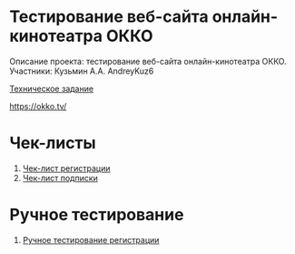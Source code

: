 # Тестирование веб-сайта онлайн-кинотеатра ОККО

Описание проекта: тестирование веб-сайта онлайн-кинотеатра ОККО.
Участники: Кузьмин А.А. AndreyKuz6

[Техническое задание](Техническое_задание.md)

https://okko.tv/

# Чек-листы
1. [Чек-лист регистрации](Чек-лист_регистрации.md)
2. [Чек-лист подписки](Чек-лист_подписки.md)

# Ручное тестирование
1. [Ручное тестирование регистрации](Ручной_тест_регистрации.docx)
